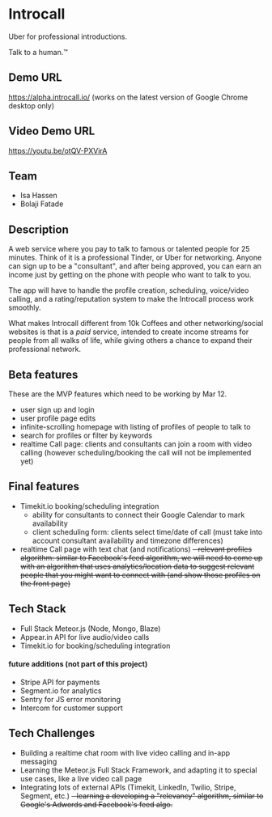 # Introcall
Uber for professional introductions.

Talk to a human.™

## Demo URL

https://alpha.introcall.io/ (works on the latest version of Google Chrome desktop only)

## Video Demo URL

https://youtu.be/otQV-PXVirA

## Team
- Isa Hassen
- Bolaji Fatade

## Description

A web service where you pay to talk to famous or talented people for 25 minutes.
Think of it is a professional Tinder, or Uber for networking. Anyone can
sign up to be a "consultant", and after being approved, you can earn an income
just by getting on the phone with people who want to talk to you.

The app will have to handle the profile creation, scheduling, voice/video
calling, and a rating/reputation system to make the Introcall process work
smoothly.

What makes Introcall different from 10k Coffees and other networking/social
websites is that is a *paid* service, intended to create income streams for
people from all walks of life, while giving others a chance to expand their
professional network.

## Beta features

These are the MVP features which need to be working by Mar 12.

- user sign up and login
- user profile page edits
- infinite-scrolling homepage with listing of profiles of people to talk to
- search for profiles or filter by keywords
- realtime Call page: clients and consultants can join a room with video calling
(however scheduling/booking the call will not be implemented yet)

## Final features

- Timekit.io booking/scheduling integration
  - ability for consultants to connect their Google Calendar to mark availability
  - client scheduling form: clients select time/date of call (must take into account 
consultant availability and timezone differences)
- realtime Call page with text chat (and notifications)
~~- relevant profiles algorithm: similar to Facebook's feed algorithm, we will
  need to come up with an algorithm that uses analytics/location data to suggest
  relevant people that you might want to connect with (and show those profiles
  on the front page)~~

## Tech Stack

- Full Stack Meteor.js (Node, Mongo, Blaze)
- Appear.in API for live audio/video calls
- Timekit.io for booking/scheduling integration

#### future additions (not part of this project)

- Stripe API for payments
- Segment.io for analytics
- Sentry for JS error monitoring
- Intercom for customer support

## Tech Challenges

- Building a realtime chat room with live video calling and in-app messaging
- Learning the Meteor.js Full Stack Framework, and adapting it to special use
cases, like a live video call page
- Integrating lots of external APIs (Timekit, LinkedIn, Twilio, Stripe, 
Segment, etc.)
~~- learning a developing a "relevancy" algorithm, similar to Google's Adwords
  and Facebook's feed algo.~~
